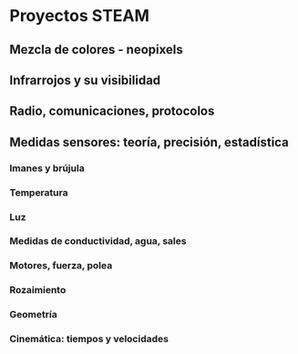 # Proyectos STEAM

## Mezcla de colores - neopixels

## Infrarrojos y su visibilidad



## Radio, comunicaciones, protocolos

## Medidas sensores: teoría, precisión, estadística

### Imanes y brújula

### Temperatura

### Luz

### Medidas de conductividad, agua, sales

### Motores, fuerza, polea

### Rozaimiento

### Geometría

### Cinemática: tiempos y velocidades

